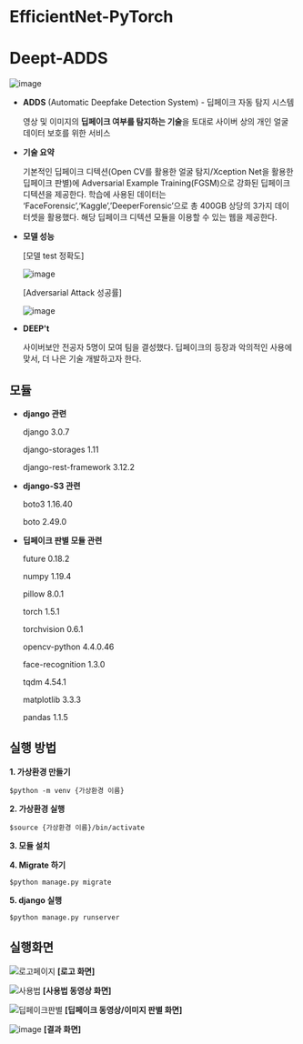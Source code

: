 # EfficientNet-PyTorch

# Deept-ADDS
![image](https://user-images.githubusercontent.com/49579003/102768259-382c2400-43c4-11eb-8cf3-a2291fccc405.png)

- **ADDS** (Automatic Deepfake Detection System) - 딥페이크 자동 탐지 시스템

    영상 및 이미지의 **딥페이크 여부를 탐지하는 기술**을 토대로 사이버 상의 개인 얼굴 데이터 보호를 위한 서비스
   
- **기술 요약**

    기본적인 딥페이크 디텍션(Open CV를 활용한 얼굴 탐지/Xception Net을 활용한 딥페이크 판별)에 Adversarial Example Training(FGSM)으로 강화된 딥페이크 디텍션을 제공한다. 학습에 사용된 데이터는 ‘FaceForensic’,‘Kaggle’,’DeeperForensic’으로 총 400GB 상당의 3가지 데이터셋을 활용했다. 해당 딥페이크 디텍션 모듈을 이용할 수 있는 웹을 제공한다.
    
- **모델 성능**

    [모델 test 정확도]

    ![image](https://user-images.githubusercontent.com/49579003/102771009-71669300-43c8-11eb-867e-c85ca9c31d54.png)

    [Adversarial Attack 성공률]

    ![image](https://user-images.githubusercontent.com/49579003/102769998-c5707800-43c6-11eb-91a5-0abeb4248053.png)

- **DEEP't**

    사이버보안 전공자 5명이 모여 팀을 결성했다. 딥페이크의 등장과 악의적인 사용에 맞서, 더 나은 기술 개발하고자 한다.
    
## 모듈
- **django 관련**

    django 3.0.7

    django-storages 1.11

    django-rest-framework 3.12.2


- **django-S3 관련**

    boto3 1.16.40

    boto 2.49.0


- **딥페이크 판별 모듈 관련**

    future 0.18.2

    numpy 1.19.4 

    pillow 8.0.1 

    torch 1.5.1 

    torchvision 0.6.1

    opencv-python 4.4.0.46

    face-recognition 1.3.0
    
    tqdm 4.54.1

    matplotlib 3.3.3
 
    pandas 1.1.5

## 실행 방법
**1. 가상환경 만들기**

    $python -m venv {가상환경 이름}

**2. 가상환경 실행**

    $source {가상환경 이름}/bin/activate

**3. 모듈 설치**

**4. Migrate 하기**

    $python manage.py migrate

**5. django 실행**

    $python manage.py runserver

## 실행화면

![로고페이지](https://user-images.githubusercontent.com/49579003/102734322-e7480b80-4382-11eb-9c91-974553083c0f.png)
    **[로고 화면]**

![사용법](https://user-images.githubusercontent.com/49579003/102734566-7f45f500-4383-11eb-9da5-3d30fe8a2f3e.png)
    **[사용법 동영상 화면]**

![딥페이크판별](https://user-images.githubusercontent.com/49579003/102734482-40b03a80-4383-11eb-8b98-afb58e955935.png)
    **[딥페이크 동영상/이미지 판별 화면]**

![image](https://user-images.githubusercontent.com/49579003/102774069-9c071a80-43cd-11eb-81b4-71c64972afb8.png)
    **[결과 화면]**
